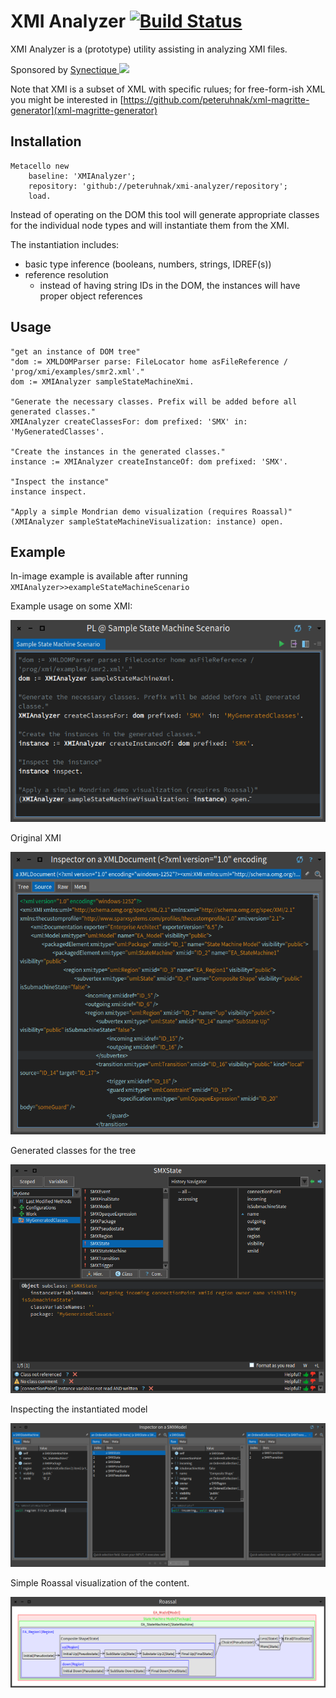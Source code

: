 # XMI Analyzer [![Build Status](https://travis-ci.org/peteruhnak/xmi-analyzer.svg?branch=master)](https://travis-ci.org/peteruhnak/xmi-analyzer)

XMI Analyzer is a (prototype) utility assisting in analyzing XMI files.

Sponsored by [Synectique ![](http://synectique.eu/templates/st_orddie/images/logo.png)](http://synectique.eu/)


Note that XMI is a subset of XML with specific rulues; for free-form-ish XML you might be interested in [https://github.com/peteruhnak/xml-magritte-generator](xml-magritte-generator)

## Installation

```
Metacello new
	baseline: 'XMIAnalyzer';
	repository: 'github://peteruhnak/xmi-analyzer/repository';
	load.
```

Instead of operating on the DOM this tool will generate appropriate classes for the individual node types and will instantiate them from the XMI.

The instantiation includes:

* basic type inference (booleans, numbers, strings, IDREF(s))
* reference resolution
	* instead of having string IDs in the DOM, the instances will have proper object references

## Usage

```smalltalk
"get an instance of DOM tree"
"dom := XMLDOMParser parse: FileLocator home asFileReference / 'prog/xmi/examples/smr2.xml'."
dom := XMIAnalyzer sampleStateMachineXmi.

"Generate the necessary classes. Prefix will be added before all generated classes."
XMIAnalyzer createClassesFor: dom prefixed: 'SMX' in: 'MyGeneratedClasses'.

"Create the instances in the generated classes."
instance := XMIAnalyzer createInstanceOf: dom prefixed: 'SMX'.

"Inspect the instance"
instance inspect.

"Apply a simple Mondrian demo visualization (requires Roassal)"
(XMIAnalyzer sampleStateMachineVisualization: instance) open.
```

## Example

In-image example is available after running `XMIAnalyzer>>exampleStateMachineScenario`

Example usage on some XMI:

![Example usage](docs/example.png)

Original XMI

![Original XMI](docs/xml-tree.png)

Generated classes for the tree

![Generated classes](docs/classes.png)

Inspecting the instantiated model

![Inspecting XMI instance](docs/navigation.png)

Simple Roassal visualization of the content.

![Roassal visualization with Mondrian](docs/visualization.png)

